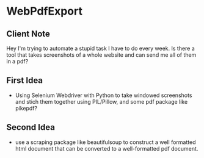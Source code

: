 # WebPdfExport

## Client Note

Hey I'm trying to automate a stupid task I have to do every week.  Is there a tool that takes screenshots of a whole website and can send me all of them in a pdf?

## First Idea

- Using Selenium Webdriver with Python to take windowed screenshots and stich them together using PIL/Pillow, and some pdf package like pikepdf?

## Second Idea

- use a scraping package like beautifulsoup to construct a well formatted html document that can be converted to a well-formatted pdf document.

